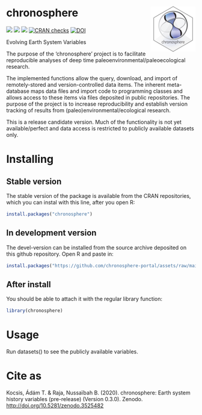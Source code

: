 
# chronosphere <img src="man/figures/logo.png" align="right" width="120"/>

[![](https://img.shields.io/badge/devel%20version-0.5.0-green.svg)](https://github.com/adamkocsis/chronosphere)
[![](https://www.r-pkg.org/badges/version/chronosphere?color=orange)](https://cran.r-project.org/package=chronosphere)
[![](http://cranlogs.r-pkg.org/badges/grand-total/chronosphere?color=yellow)](https://cran.r-project.org/package=chronosphere)
[![CRAN
checks](https://badges.cranchecks.info/summary/chronosphere.svg)](https://cran.r-project.org/web/checks/check_results_chronosphere.html)
[![DOI](https://zenodo.org/badge/DOI/10.5281/zenodo.8039513.svg)](https://doi.org/10.5281/zenodo.8039513)

Evolving Earth System Variables

The purpose of the ‘chronosphere’ project is to facilitate reproducible
analyses of deep time paleoenvironmental/paleoecological research.

The implemented functions allow the query, download, and import of
remotely-stored and version-controlled data items. The inherent
meta-database maps data files and import code to programming classes and
allows access to these items via files deposited in public repositories.
The purpose of the project is to increase reproducibility and establish
version tracking of results from (paleo)environmental/ecological
research.

This is a release candidate version. Much of the functionality is not
yet available/perfect and data access is restricted to publicly
available datasets only.

# Installing

## Stable version

The stable version of the package is available from the CRAN
repositories, which you can instal with this line, after you open R:

``` r
install.packages("chronosphere")
```

## In development version

The devel-version can be installed from the source archive deposited on
this github repository. Open R and paste in:

``` r
install.packages("https://github.com/chronosphere-portal/assets/raw/main/archive/r_client/chronosphere_0.5.0.tar.gz", repos=NULL, type="source")
```

## After install

You should be able to attach it with the regular library function:

``` r
library(chronosphere)
```

# Usage

Run datasets() to see the publicly available variables.

# Cite as

Kocsis, Ádám T. & Raja, Nussaïbah B. (2020). chronosphere: Earth system
history variables (pre-release) (Version 0.3.0). Zenodo.
<http://doi.org/10.5281/zenodo.3525482>
